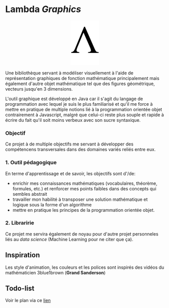 # Lambda _Graphics_

<p align="center">
	<img src="res/transparent.png" width="90" height="141"/>
</p>

Une bibliothèque servant à modéliser visuellement à l'aide de représentation graphiques de fonction mathématique principalement mais également d'autre objet mathématique tel que des figures géométrique, vecteurs jusqu'en 3 dimensions.

L'outil graphique est développé en Java car il s'agit du langage de programmation avec lequel je suis le plus familiarisé et qu'il me force à mettre en pratique de multiple notions lié à la programmation orientée objet contrairement à Javascript, malgré que celui-ci reste plus souple et rapide à écrire du fait qu'il soit moins verbeux avec son sucre syntaxique.

### Objectif
Ce projet à de multiple objectifs me servant à développer des compétencens transversales dans des domaines variés reliés entre eux.

### 1. Outil pédagogique
En terme d'apprentissage et de savoir, les objectifs sont d'/de: 
- enrichir mes connaissances mathématiques (vocabulaires, théorème, formules, etc.) et renforcer mes points faibles dans des concepts qui sembles abstrait
- travailler mon habilité à transposer une solution mathématique et logique sous la forme d'un algorithme
- mettre en pratique les principes de la programmation orientée objet.

### 2. Libraririe
Ce projet me servira également de noyau pour d'autre projet personneles liés au _data science_ (Machine Learning pour ne citer que ça).

## Inspiration
Les style d'animation, les couleurs et les polices sont inspirés des vidéos du mathématicien 3blue1brown (__Grand Sanderson__)

## Todo-list
Voir le plan via ce [lien](https://github.com/lemarcque/mathgraph/blob/master/todolist.md)
